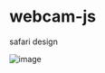 # webcam-js
safari design

![image](https://user-images.githubusercontent.com/35947676/165452658-830ee2ce-4e3b-44ef-a5df-57046583e8d1.png)
